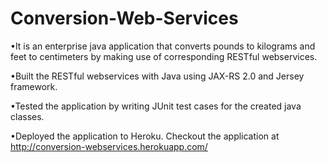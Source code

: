 # Conversion-Web-Services
•It is an enterprise java application that converts pounds to kilograms and feet to centimeters by making use of corresponding RESTful webservices.

•Built the RESTful webservices with Java using JAX-RS 2.0 and Jersey framework.

•Tested the application by writing JUnit test cases for the created java classes.

•Deployed the application to Heroku. Checkout the application at http://conversion-webservices.herokuapp.com/

